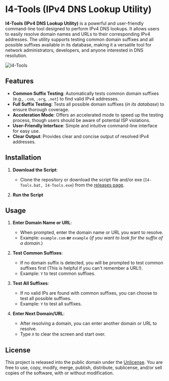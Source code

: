 # I4-Tools (IPv4 DNS Lookup Utility)

**I4-Tools (IPv4 DNS Lookup Utility)** is a powerful and user-friendly command-line tool designed to perform IPv4 DNS lookups. It allows users to easily resolve domain names and URLs to their corresponding IPv4 addresses. The utility supports testing common domain suffixes and all possible suffixes available in its database, making it a versatile tool for network administrators, developers, and anyone interested in DNS resolution.

![I4-Tools](https://github.com/user-attachments/assets/5543b340-569c-40f0-998a-f644ddd48fe7)


## Features

- **Common Suffix Testing**: Automatically tests common domain suffixes (e.g., `.com`, `.org`, `.net`) to find valid IPv4 addresses.
- **Full Suffix Testing**: Tests all possible domain suffixes (*in its database*) to ensure thorough coverage.
- **Acceleration Mode**: Offers an accelerated mode to speed up the testing process, though users should be aware of potential ISP violations.
- **User-Friendly Interface**: Simple and intuitive command-line interface for easy use.
- **Clear Output**: Provides clear and concise output of resolved IPv4 addresses.

## Installation

1. **Download the Script**:
   - Clone the repository or download the script file and/or exe (`I4-Tools.bat, I4-Tools.exe`) from the [releases page](https://github.com/colebolebole/I4-tools/releases).

2. **Run the Script**

## Usage

1. **Enter Domain Name or URL**:
   - When prompted, enter the domain name or URL you want to resolve.
   - Example: `example.com` **or** `example` (*if you want to look for the suffix of a domain.*)

2. **Test Common Suffixes**:
   - If no domain suffix is detected, you will be prompted to test common suffixes first (This is helpful if you can't remember a URL!).
   - Example: `Y` to test common suffixes.

3. **Test All Suffixes**:
   - If no valid IPs are found with common suffixes, you can choose to test all possible suffixes.
   - Example: `Y` to test all suffixes.

4. **Enter Next Domain/URL**:
   - After resolving a domain, you can enter another domain or URL to resolve.
   - Type `X` to clear the screen and start over.

## License

This project is released into the public domain under the [Unlicense](LICENSE). You are free to use, copy, modify, merge, publish, distribute, sublicense, and/or sell copies of the software, with or without modification.
